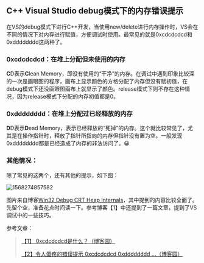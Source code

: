 ## C++ Visual Studio debug模式下的内存错误提示

在VS的debug模式下进行C++开发，当使用new/delete进行内存操作时，VS会在不同的情况下对内存进行赋值，方便调试时使用。最常见的就是0xcdcdcdcd和0xdddddddd这两种了。

### 0xcdcdcdcd：在堆上分配但未使用的内存

**C**D表示**C**lean Memory，即没有使用的“干净”的内存。在调试中遇到印象比较深的一次是画眼图的程序，画布上显示颜色的方格分配了内存但没有赋初值，在debug模式下还没画眼图画布上就显示了颜色。release模式下则不存在这种情况，因为release模式下分配的内存初值都是0。

### 0xdddddddd：在堆上分配过已经释放的内存

**D**D表示**D**ead Memory，表示已经释放的“死掉”的内存。这个就比较常见了，尤其是在操作指针时，释放了指针所指向的内存但指针没有置为空。一般发现0xdddddddd都是已经造成了内存的非法访问了。😀

### 其他情况：

除了常见的这两个，还有其他的提示，如下图：

![1568274857582](C:\Users\dubin1.FMSHZJ\AppData\Roaming\Typora\typora-user-images\1568274857582.png)

图片来自博客[Win32 Debug CRT Heap Internals](http://www.nobugs.org/developer/win32/debug_crt_heap.html#table)，其中提到的内容比较全面了。先留个空，准备花点时间读一下。参考博客【1】中还提到了一篇文章，提到了VS调试中的一些技巧。

参考文章：

> [【1】 0xcdcdcdcd是什么？（博客园）](https://www.cnblogs.com/fresky/archive/2012/07/06/2579467.html)
>
> [【2】令人蛋疼的错误提示 0xcdcdcdcd 0xdddddddd ...（博客园）](https://www.cnblogs.com/pcchinadreamfly/archive/2012/04/26/2471317.html) 

